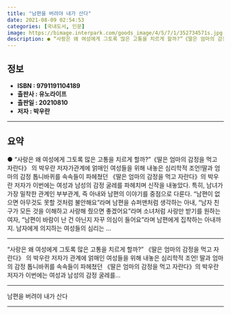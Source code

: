 ```yaml
---
title: "남편을 버려야 내가 산다"
date: 2021-08-09 02:54:53
categories: [국내도서, 인문]
image: https://bimage.interpark.com/goods_image/4/5/7/1/352734571s.jpg
description: ● “사랑은 왜 여성에게 그토록 많은 고통을 치르게 할까?”《딸은 엄마의 감정을 먹고 자란다》 의 박우란 저자가관계에 얽매인 여성들을 위해 내놓은 심리학적 조언!딸과 엄마의 감정 톱니바퀴를 속속들이 파헤쳤던 《딸은 엄마의 감정을 먹고 자란다》의 박우란 저자가 이번에는 여성과 남성의 감
---
```


## **정보**

- **ISBN : 9791191104189**
- **출판사 : 유노라이프**
- **출판일 : 20210810**
- **저자 : 박우란**

------



## **요약**

●  “사랑은 왜 여성에게 그토록 많은 고통을 치르게 할까?”《딸은 엄마의 감정을 먹고 자란다》 의 박우란 저자가관계에 얽매인 여성들을 위해 내놓은 심리학적 조언!딸과 엄마의 감정 톱니바퀴를 속속들이 파헤쳤던 《딸은 엄마의 감정을 먹고 자란다》의 박우란 저자가 이번에는 여성과 남성의 감정 굴레를 파헤치며 신작을 내놓았다. 특히, 남녀가 가장 밀착한 관계인 부부관계, 즉 아내와 남편의 이야기를 중점으로 다룬다. “남편이 없으면 아무것도 못할 것처럼 불안해요”라며 남편을 슈퍼맨처럼 생각하는 아내, “남자 친구가 모든 것을 이해하고 사랑해 줬으면 좋겠어요”라며 소녀처럼 사랑만 받기를 원하는 여자, “남편이 바람이 난 건 아닌지 자꾸 의심이 들어요”라며 남편에게 집착하는 아내까지. 남자에게 의지하는 여성들의 심리는 ...

------

“사랑은 왜 여성에게 그토록 많은 고통을 치르게 할까?”
《딸은 엄마의 감정을 먹고 자란다》 의 박우란 저자가
관계에 얽매인 여성들을 위해 내놓은 심리학적 조언!
딸과 엄마의 감정 톱니바퀴를 속속들이 파헤쳤던 《딸은 엄마의 감정을 먹고 자란다》의 박우란 저자가 이번에는 여성과 남성의 감정 굴레를... 

------


남편을 버려야 내가 산다 

------


